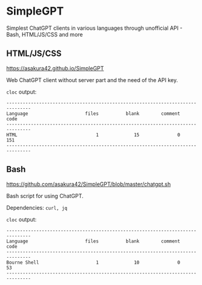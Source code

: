 # SimpleGPT
Simplest ChatGPT clients in various languages through unofficial API - Bash, HTML/JS/CSS and more

## HTML/JS/CSS
https://asakura42.github.io/SimpleGPT

Web ChatGPT client without server part and the need of the API key.

`cloc` output:

```
-------------------------------------------------------------------------------
Language                     files          blank        comment           code
-------------------------------------------------------------------------------
HTML                             1             15              0            151
-------------------------------------------------------------------------------
```

## Bash
https://github.com/asakura42/SimpleGPT/blob/master/chatgpt.sh

Bash script for using ChatGPT.

Dependencies: `curl, jq`

`cloc` output:

```
-------------------------------------------------------------------------------
Language                     files          blank        comment           code
-------------------------------------------------------------------------------
Bourne Shell                     1             10              0             53
-------------------------------------------------------------------------------
```
